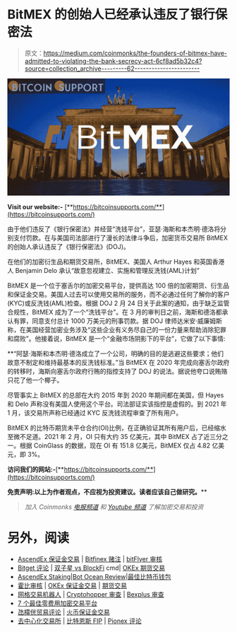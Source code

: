 # BitMEX 的创始人已经承认违反了银行保密法

> 原文：<https://medium.com/coinmonks/the-founders-of-bitmex-have-admitted-to-violating-the-bank-secrecy-act-6cf8ad5b32c4?source=collection_archive---------62----------------------->

![](img/9af80570860279f83eeb7d422dfd3bb6.png)

**Visit our website:-** [**https://bitcoinsupports.com/**](https://bitcoinsupports.com/)

由于他们违反了《银行保密法》并经营“洗钱平台”，亚瑟·海斯和本杰明·德洛将分别支付罚款。在与美国司法部进行了漫长的法律斗争后，加密货币交易所 BitMEX 的创始人承认违反了《银行保密法》(DOJ)。

在他们的加密衍生品和期货交易所，BitMEX、美国人 Arthur Hayes 和英国香港人 Benjamin Delo 承认“故意忽视建立、实施和管理反洗钱(AML)计划”

BitMEX 是一个位于塞舌尔的加密交易平台，提供高达 100 倍的加密期货、衍生品和保证金交易。美国人过去可以使用交易所的服务，而不必通过任何了解你的客户(KYC)或反洗钱(AML)检查。根据 DOJ 2 月 24 日关于此案的通知，由于缺乏监管合规性，BitMEX 成为了一个“洗钱平台”。在 3 月的审判日之前，海斯和德洛都承认有罪，同意支付总计 1000 万美元的刑事罚款。据 DOJ 律师达米安·威廉姆斯称，在美国经营加密业务涉及“这些企业有义务尽自己的一份力量来帮助消除犯罪和腐败”。他接着说，BitMEX 是一个“金融市场阴影下的平台”，它做了以下事情:

**“阿瑟·海斯和本杰明·德洛成立了一个公司，明确的目的是逃避这些要求；他们故意不制定和维持最基本的反洗钱标准。”当 BitMEX 在 2020 年完成向塞舌尔政府的转移时，海斯向塞舌尔政府行贿的指控支持了 DOJ 的说法。据说他夸口说贿赂只花了他一个椰子。

尽管事实上 BitMEX 的总部在大约 2015 年到 2020 年期间都在美国，但 Hayes 和 Delo 声称没有美国人使用这个平台。司法部证实该指控是虚假的。到 2021 年 1 月，该交易所声称已经通过 KYC 反洗钱流程审查了所有用户。

BitMEX 的比特币期货未平仓合约(OI)比例，在正确验证其所有用户后，已经缩水至微不足道。2021 年 2 月，OI 只有大约 35 亿美元，其中 BitMEX 占了近三分之一。根据 CoinGlass 的数据，现在 OI 有 151.8 亿美元，BitMEX 仅占 4.82 亿美元，即 3%。

**访问我们的网站:-**[**https://bitcoinsupports.com/**](https://bitcoinsupports.com/)

**免责声明:以上为作者观点，不应视为投资建议。读者应该自己做研究。****

> *加入 Coinmonks* [*电报频道*](https://t.me/coincodecap) *和* [*Youtube 频道*](https://www.youtube.com/c/coinmonks/videos) *了解加密交易和投资*

# 另外，阅读

*   [AscendEx 保证金交易](https://coincodecap.com/ascendex-margin-trading) | [Bitfinex 赌注](https://coincodecap.com/bitfinex-staking) | [bitFlyer 审核](https://coincodecap.com/bitflyer-review)
*   [Bitget 评论](https://coincodecap.com/bitget-review) | [双子星 vs BlockFi](https://coincodecap.com/gemini-vs-blockfi) cmd| [OKEx 期货交易](https://coincodecap.com/okex-futures-trading)
*   [AscendEx Staking](https://coincodecap.com/ascendex-staking)|[Bot Ocean Review](https://coincodecap.com/bot-ocean-review)|[最佳比特币钱包](https://coincodecap.com/bitcoin-wallets-india)
*   [霍比审核](https://coincodecap.com/huobi-review) | [OKEx 保证金交易](https://coincodecap.com/okex-margin-trading) | [期货交易](https://coincodecap.com/futures-trading)
*   [网格交易机器人](https://coincodecap.com/grid-trading) | [Cryptohopper 审查](/coinmonks/cryptohopper-review-a388ff5bae88) | [Bexplus 审查](https://coincodecap.com/bexplus-review)
*   [7 个最佳零费用加密交易平台](https://coincodecap.com/zero-fee-crypto-exchanges)
*   [氹欞侊贸易评论](https://coincodecap.com/anny-trade-review) | [火币保证金交易](/coinmonks/huobi-margin-trading-b3b06cdc1519)
*   [去中心化交易所](https://coincodecap.com/what-are-decentralized-exchanges) | [比特恩斯 FIP](https://coincodecap.com/bitbns-fip) | [Pionex 评论](https://coincodecap.com/pionex-review-exchange-with-crypto-trading-bot)